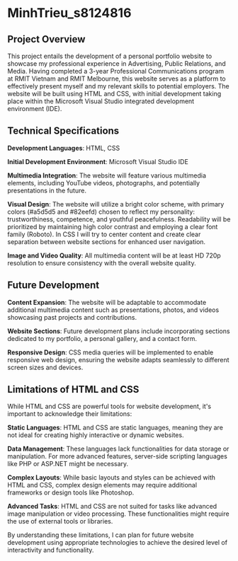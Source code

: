# MinhTrieu_s8124816

## Project Overview

This project entails the development of a personal portfolio website to showcase my professional experience in Advertising, Public Relations, and Media. Having completed a 3-year Professional Communications program at RMIT Vietnam and RMIT Melbourne, this website serves as a platform to effectively present myself and my relevant skills to potential employers. The website will be built using HTML and CSS, with initial development taking place within the Microsoft Visual Studio integrated development environment (IDE).

## Technical Specifications

**Development Languages**: HTML, CSS

**Initial Development Environment**: Microsoft Visual Studio IDE

**Multimedia Integration**: The website will feature various multimedia elements, including YouTube videos, photographs, and potentially presentations in the future.

**Visual Design**: The website will utilize a bright color scheme, with primary colors (#a5d5d5 and #82eefd) chosen to reflect my personality: trustworthiness, competence, and youthful peacefulness. Readability will be prioritized by maintaining high color contrast and employing a clear font family (Roboto). In CSS I will try to center content and create clear separation between website sections for enhanced user navigation.

**Image and Video Quality**: All multimedia content will be at least HD 720p resolution to ensure consistency with the overall website quality.

## Future Development

**Content Expansion**: The website will be adaptable to accommodate additional multimedia content such as presentations, photos, and videos showcasing past projects and contributions.

**Website Sections**: Future development plans include incorporating sections dedicated to my portfolio, a personal gallery, and a contact form.

**Responsive Design**: CSS media queries will be implemented to enable responsive web design, ensuring the website adapts seamlessly to different screen sizes and devices.

## Limitations of HTML and CSS

While HTML and CSS are powerful tools for website development, it's important to acknowledge their limitations:

**Static Languages**: HTML and CSS are static languages, meaning they are not ideal for creating highly interactive or dynamic websites.

**Data Management**: These languages lack functionalities for data storage or manipulation. For more advanced features, server-side scripting languages like PHP or ASP.NET might be necessary.

**Complex Layouts**: While basic layouts and styles can be achieved with HTML and CSS, complex design elements may require additional frameworks or design tools like Photoshop.

**Advanced Tasks**: HTML and CSS are not suited for tasks like advanced image manipulation or video processing. These functionalities might require the use of external tools or libraries.

By understanding these limitations, I can plan for future website development using appropriate technologies to achieve the desired level of interactivity and functionality.
